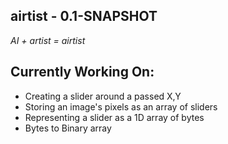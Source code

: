 airtist - 0.1-SNAPSHOT
-------
_AI + artist = airtist_

Currently Working On:
---------------------
- Creating a slider around a passed X,Y
- Storing an image's pixels as an array of sliders
- Representing a slider as a 1D array of bytes
- Bytes to Binary array